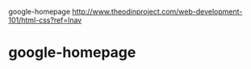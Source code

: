 google-homepage
http://www.theodinproject.com/web-development-101/html-css?ref=lnav

# google-homepage

